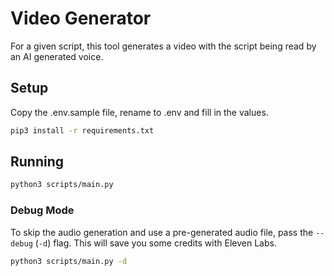 # Video Generator
For a given script, this tool generates a video with the script being read by an AI generated voice.

## Setup
Copy the .env.sample file, rename to .env and fill in the values.
```bash
pip3 install -r requirements.txt
```

## Running
```bash
python3 scripts/main.py
```

### Debug Mode
To skip the audio generation and use a pre-generated audio file, pass the `--debug` (`-d`) flag. This will save you some credits with Eleven Labs.
```bash
python3 scripts/main.py -d
```